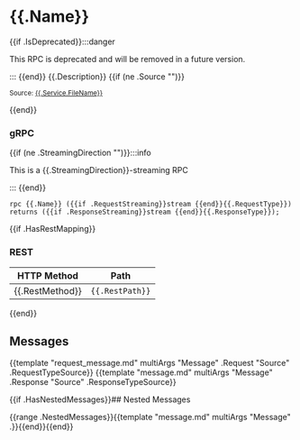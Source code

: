 # {{.Name}}

{{if .IsDeprecated}}:::danger

This RPC is deprecated and will be removed in a future version.

:::
{{end}}
{{.Description}}
{{if (ne .Source "")}}
<small>

Source: [{{.Service.FileName}}]({{.Source}})

</small>{{end}}

### gRPC

{{if (ne .StreamingDirection "")}}:::info

This is a {{.StreamingDirection}}-streaming RPC

:::
{{end}}
```
rpc {{.Name}} ({{if .RequestStreaming}}stream {{end}}{{.RequestType}}) returns ({{if .ResponseStreaming}}stream {{end}}{{.ResponseType}});
```

{{if .HasRestMapping}}
### REST

| HTTP Method                   | Path           |
| ----------------------------- | -------------- |
| <Pill> {{.RestMethod}} </Pill> | `{{.RestPath}}` |

{{end}}
## Messages

{{template "request_message.md" multiArgs "Message" .Request "Source" .RequestTypeSource}}
{{template "message.md" multiArgs "Message" .Response "Source" .ResponseTypeSource}}

{{if .HasNestedMessages}}## Nested Messages


{{range .NestedMessages}}{{template "message.md" multiArgs "Message" .}}{{end}}{{end}}